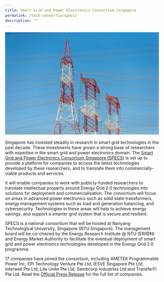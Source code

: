 ```yaml
---
title: Smart Grid and Power Electronics Consortium Singapore
permalink: /tech-consortia/specs/
description: ""
---
```

![](/images/Programmes/Tech%20Consortias/electric-power-transmission-lines-power-line.jpg)

Singapore has invested steadily in research in smart grid technologies in the past decade. These investments have grown a strong base of researchers with expertise in the smart grid and power electronics domain. The [Smart Grid and Power Electronics Consortium Singapore (SPECS)](https://www.specs.com.sg/) is set up to provide a platform for companies to access the latest technologies developed by these researchers, and to translate them into commercially-viable products and services.

It will enable companies to work with publicly-funded researchers to translate intellectual property around Energy Grid 2.0 technologies into solutions for deployment and commercialisation. The consortium will focus on areas in advanced power electronics such as solid state transformers, energy management systems such as load and generation balancing, and cybersecurity. Technologies in these areas will help to achieve energy savings, and support a smarter grid system that is secure and resilient.

SPECS is a national consortium that will be hosted at Nanyang Technological University, Singapore (NTU Singapore). The management board will be co-chaired by the Energy Research Institute @ NTU (ERI@N) and Energy Market Authority to facilitate the eventual deployment of smart grid and power electronics technologies developed in the Energy Grid 2.0 programme.

17 companies have joined the consortium, including AMETEK Programmable Power Inc, EPI Technology Venture Pte Ltd, IESVE Singapore Pte Ltd, Interwell Pte Ltd, Lite Unite Pte Ltd, Sembcorp Industries Ltd and TransferFi Pte Ltd. Read the [Official Press Release](/files/press-release---two-new-energy-consortia.pdf) for the full list of companies.

